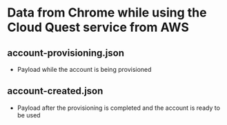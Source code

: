 # Data from Chrome while using the Cloud Quest service from AWS

## account-provisioning.json
- Payload while the account is being provisioned

## account-created.json
- Payload after the provisioning is completed and the account is ready to be used
